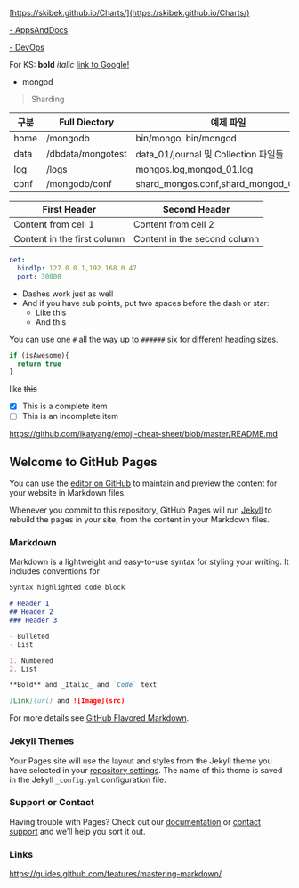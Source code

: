 [https://skibek.github.io/Charts/](https://skibek.github.io/Charts/)

[- AppsAndDocs](docs/AppsAndDocs.md)

[- DevOps](DevOps.md)

For KS:
**bold**
*italic*
[link to Google!](http://google.com)
 - mongod
>Sharding

| 구분 | Full Diectory      | 예제 파일                              |
| ---- | ------------------ | -------------------------------------- |
| home | /mongodb           | bin/mongo, bin/mongod                  |
| data | /dbdata/mongotest  | data_01/journal 및 Collection 파일들   |
| log  | /logs              | mongos.log,mongod_01.log               |
| conf | /mongodb/conf      | shard_mongos.conf,shard_mongod_01.conf |

First Header | Second Header
------------ | -------------
Content from cell 1 | Content from cell 2
Content in the first column | Content in the second column

```yaml
net:
  bindIp: 127.0.0.1,192.168.0.47
  port: 30000
```

- Dashes work just as well
- And if you have sub points, put two spaces before the dash or star:
  - Like this
  - And this
  
You can use one `#` all the way up to `######` six for different heading sizes.

```javascript
if (isAwesome){
  return true
}
```

like ~~this~~

- [x] This is a complete item
- [ ] This is an incomplete item

https://github.com/ikatyang/emoji-cheat-sheet/blob/master/README.md

## Welcome to GitHub Pages

You can use the [editor on GitHub](https://github.com/skibek/Charts/edit/master/README.md) to maintain and preview the content for your website in Markdown files.

Whenever you commit to this repository, GitHub Pages will run [Jekyll](https://jekyllrb.com/) to rebuild the pages in your site, from the content in your Markdown files.

### Markdown

Markdown is a lightweight and easy-to-use syntax for styling your writing. It includes conventions for

```markdown
Syntax highlighted code block

# Header 1
## Header 2
### Header 3

- Bulleted
- List

1. Numbered
2. List

**Bold** and _Italic_ and `Code` text

[Link](url) and ![Image](src)
```

For more details see [GitHub Flavored Markdown](https://guides.github.com/features/mastering-markdown/).

### Jekyll Themes

Your Pages site will use the layout and styles from the Jekyll theme you have selected in your [repository settings](https://github.com/skibek/Charts/settings). The name of this theme is saved in the Jekyll `_config.yml` configuration file.

### Support or Contact

Having trouble with Pages? Check out our [documentation](https://help.github.com/categories/github-pages-basics/) or [contact support](https://github.com/contact) and we’ll help you sort it out.

### Links
https://guides.github.com/features/mastering-markdown/
